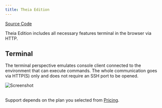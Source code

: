 ```yaml
---
title: Theia Edition
---
```


<div class="product-tag"><a href="https://github.com/codbex/codbex-theia" target="_blank" class="product-link">Source Code</a></div>

Theia Edition includes all necessary features terminal in the browser via HTTP.

<section>
    <div class="container flex">
        <div class="text">
            <h2>Terminal</h2>
            <p>The terminal perspective emulates console client connected to the environment 
            that can execute commands. The whole communication goes via HTTP(S) only and 
            does not require an SSH port to be opened.</p>
        </div>
        <div class="image">
            <img src="{{ site.baseurl }}/images/features/terminal-perspective.png" alt="Screenshot" class="screenshot editable" />
        </div>
    </div>
</section>

<br>

Support depends on the plan you selected from <a href="https://www.codbex.com/pricing/">Pricing</a>.

